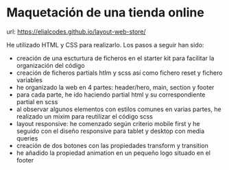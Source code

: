 # Maquetación de una tienda online

url: https://elialcodes.github.io/layout-web-store/

He utilizado HTML y CSS para realizarlo.
Los pasos a seguir han sido:

- creación de una escturtura de ficheros en el starter kit para facilitar la organización del código
- creación de ficheros partials htlm y scss así como fichero reset y fichero variables
- he organizado la web en 4 partes: header/hero, main, section y footer
- para cada parte, he ido haciendo partial html y su correspondiente partial en scss
- al observar algunos elementos con estilos comunes en varias partes, he realizado un mixim para reutilizar el código scss
- layout responsive: he comenzado según criterio mobile first y he seguido con el diseño responsive para tablet y desktop con media queries
- creación de dos botones con las propiedades transform y transition
- he añadido la propiedad animation en un pequeño logo situado en el footer 
  

